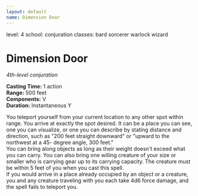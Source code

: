 ```yaml
---
layout: default
name: Dimension Door
---
```

level: 4
school: conjuration
classes: bard
         sorcerer
         warlock
         wizard

# Dimension Door 
_4th-level conjuration_ 

**Casting Time:** 1 action    
**Range:** 500 feet    
**Components:** V    
**Duration:** Instantaneous Y

You teleport yourself from your current location to any other spot within range. You arrive at exactly the spot desired. It can be a place you can see, one you can visualize, or one you can describe by stating distance and direction, such as "200 feet straight downward" or "upward to the northwest at a 45- degree angle, 300 feet."    
You can bring along objects as long as their weight doesn't exceed what you can carry. You can also bring one willing creature of your size or smaller who is carrying gear up to its carrying capacity. The creature must be within 5 feet of you when you cast this spell.    
If you would arrive in a place already occupied by an object or a creature, you and any creature traveling with you each take 4d6 force damage, and the spell fails to teleport you. 
